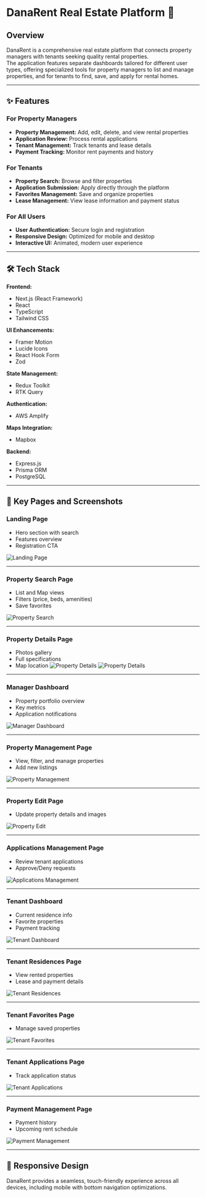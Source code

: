 # DanaRent Real Estate Platform 🏡

## Overview
DanaRent is a comprehensive real estate platform that connects property managers with tenants seeking quality rental properties.  
The application features separate dashboards tailored for different user types, offering specialized tools for property managers to list and manage properties, and for tenants to find, save, and apply for rental homes.

---

## ✨ Features

### For Property Managers
- **Property Management:** Add, edit, delete, and view rental properties
- **Application Review:** Process rental applications
- **Tenant Management:** Track tenants and lease details
- **Payment Tracking:** Monitor rent payments and history

### For Tenants
- **Property Search:** Browse and filter properties
- **Application Submission:** Apply directly through the platform
- **Favorites Management:** Save and organize properties
- **Lease Management:** View lease information and payment status

### For All Users
- **User Authentication:** Secure login and registration
- **Responsive Design:** Optimized for mobile and desktop
- **Interactive UI:** Animated, modern user experience

---

## 🛠️ Tech Stack

**Frontend:**
- Next.js (React Framework)
- React
- TypeScript
- Tailwind CSS

**UI Enhancements:**
- Framer Motion
- Lucide Icons
- React Hook Form
- Zod

**State Management:**
- Redux Toolkit
- RTK Query

**Authentication:**
- AWS Amplify

**Maps Integration:**
- Mapbox

**Backend:**
- Express.js
- Prisma ORM
- PostgreSQL

---

## 📄 Key Pages and Screenshots

### Landing Page
- Hero section with search
- Features overview
- Registration CTA

![Landing Page](./Screenshots/landing.png)

---

### Property Search Page
- List and Map views
- Filters (price, beds, amenities)
- Save favorites

![Property Search](./Screenshots/fav.png)

---

### Property Details Page
- Photos gallery
- Full specifications
- Map location
![Property Details](./Screenshots/pm.png)
![Property Details](./Screenshots/prpoertyid.png)

---

### Manager Dashboard
- Property portfolio overview
- Key metrics
- Application notifications

![Manager Dashboard](./Screenshots/applicatiopnm.png)

---

### Property Management Page
- View, filter, and manage properties
- Add new listings

![Property Management](./Screenshots/pm.png)

---

### Property Edit Page
- Update property details and images

![Property Edit](./Screenshots/update.png)

---

### Applications Management Page
- Review tenant applications
- Approve/Deny requests

![Applications Management](./Screenshots/applicatiopnm.png)

---

### Tenant Dashboard
- Current residence info
- Favorite properties
- Payment tracking

![Tenant Dashboard](./Screenshots/ss.png)

---

### Tenant Residences Page
- View rented properties
- Lease and payment details

![Tenant Residences](./Screenshots/currentr.png)

---

### Tenant Favorites Page
- Manage saved properties

![Tenant Favorites](./Screenshots/fav.png)

---

### Tenant Applications Page
- Track application status

![Tenant Applications](./Screenshots/apptenet.png)

---

### Payment Management Page
- Payment history
- Upcoming rent schedule

![Payment Management](./Screenshots/payment.png)

---

## 📱 Responsive Design
DanaRent provides a seamless, touch-friendly experience across all devices, including mobile with bottom navigation optimizations.

